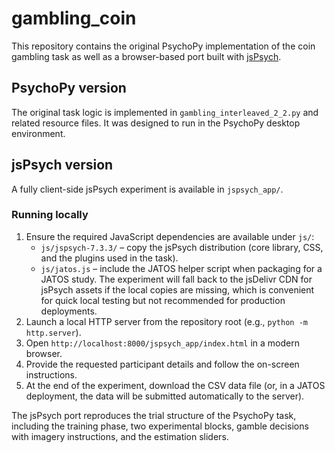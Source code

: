 # gambling_coin

This repository contains the original PsychoPy implementation of the coin gambling task as well as a browser-based port built with [jsPsych](https://www.jspsych.org/).

## PsychoPy version

The original task logic is implemented in `gambling_interleaved_2_2.py` and related resource files. It was designed to run in the PsychoPy desktop environment.

## jsPsych version

A fully client-side jsPsych experiment is available in `jspsych_app/`.

### Running locally


1. Ensure the required JavaScript dependencies are available under `js/`:
   * `js/jspsych-7.3.3/` – copy the jsPsych distribution (core library, CSS, and the plugins used in the task).
   * `js/jatos.js` – include the JATOS helper script when packaging for a JATOS study.
   The experiment will fall back to the jsDelivr CDN for jsPsych assets if the local copies are missing, which is convenient for
   quick local testing but not recommended for production deployments.
2. Launch a local HTTP server from the repository root (e.g., `python -m http.server`).
3. Open `http://localhost:8000/jspsych_app/index.html` in a modern browser.
4. Provide the requested participant details and follow the on-screen instructions.
5. At the end of the experiment, download the CSV data file (or, in a JATOS deployment, the data will be submitted
   automatically to the server).

The jsPsych port reproduces the trial structure of the PsychoPy task, including the training phase, two experimental blocks, gamble decisions with imagery instructions, and the estimation sliders.

